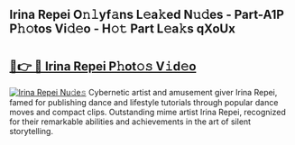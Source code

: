 ## Irina Repei O𝚗𝚕yf𝚊ns L𝚎a𝚔ed N𝚞𝚍es - Part-A1P P𝚑𝚘tos Vi𝚍𝚎o - H𝚘𝚝 Part L𝚎a𝚔s qXoUx

# <h2><a href="http://kfbjhl.oniu.top/?m=Irina+Repei">🔗👉 🔴 Irina Repei P𝚑ot𝚘𝚜 V𝚒d𝚎o</a></h2>

[![Irina Repei Nu𝚍e𝚜](https://i.imgur.com/0qMVB7G.gif)](http://kfbjhl.oniu.top/?m=Irina+Repei)
Cybernetic artist and amusement giver Irina Repei, famed for publishing dance and lifestyle tutorials through popular dance moves and compact clips. Outstanding mime artist Irina Repei, recognized for their remarkable abilities and achievements in the art of silent storytelling.  
